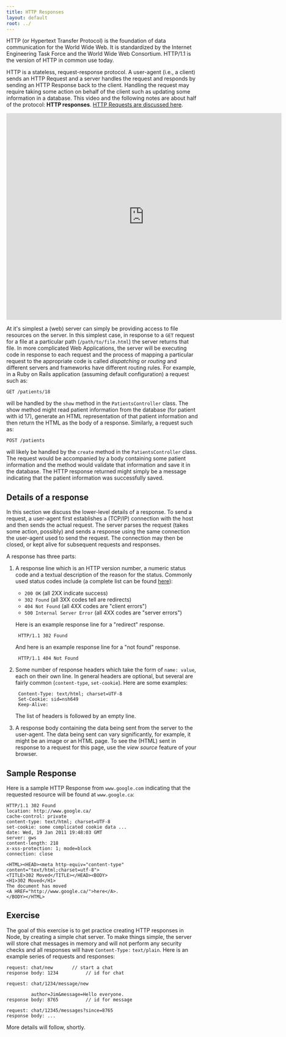 ```yaml
---
title: HTTP Responses
layout: default
root: ../
---
```


HTTP (or Hypertext Transfer Protocol) is the foundation of data communication for the World Wide Web. It is standardized by the Internet Engineering Task Force and the World Wide Web Consortium. HTTP/1.1 is the version of HTTP in common use today.

HTTP is a stateless, request-response protocol. A user-agent (i.e., a client) sends an HTTP Request and a server handles the request and responds by sending an HTTP Response back to the client. Handling the request may require taking some action on behalf of the client such as updating some information in a database. This video and the following notes are about half of the protocol: **HTTP responses**. [HTTP Requests are discussed here](requests.html).

<iframe src="http://player.vimeo.com/video/34517296?title=0&amp;byline=0&amp;portrait=0" width="720" height="540" frameborder="0" webkitAllowFullScreen mozallowfullscreen allowFullScreen></iframe>

At it's simplest a (web) server can simply be providing access to file resources on the server. In this simplest case, in response to a `GET` request for a file at a particular path (`/path/to/file.html`) the server returns that file. In more complicated Web Applications, the server will be executing code in response to each request and the process of mapping a particular request to the appropriate code is called _dispatching_ or _routing_ and different servers and frameworks have different routing rules. For example, in a Ruby on Rails application (assuming default configuration) a request such as:

	GET /patients/18

will be handled by the `show` method in the `PatientsController` class. The show method might read patient information from the database (for patient with id 17), generate an HTML representation of that patient information and then return the HTML as the body of a response. Similarly, a request such as:

	POST /patients
	
will likely be handled by the `create` method in the `PatientsController` class. The request would be accompanied by a body containing some patient information and the method would validate that information and save it in the database. The HTTP response returned might simply be a message indicating that the patient information was successfully saved.

## Details of a response

In this section we discuss the lower-level details of a response. To send a request, a user-agent first establishes a (TCP/IP) connection with the host and then sends the actual request. The server parses the request (takes some action, possibly) and sends a response using the same connection the user-agent used to send the request. The connection may then be closed, or kept alive for subsequent requests and responses.

A response has three parts: 

1. A response line which is an HTTP version number, a numeric status code and a textual description of the reason for the status. Commonly used status codes include (a complete list can be found [here](http://en.wikipedia.org/wiki/List_of_HTTP_status_codes)):

	* `200 OK` (all 2XX indicate success)
	* `302 Found` (all 3XX codes tell are redirects)
	* `404 Not Found` (all 4XX codes are "client errors")
	* `500 Internal Server Error` (all 4XX codes are "server errors")

	Here is an example response line for a "redirect" response.

		HTTP/1.1 302 Found
		
	And here is an example response line for a "not found" response.
	
		HTTP/1.1 404 Not Found

2. Some number of response headers which take the form of `name: value`, each on their own line. In general headers are optional, but several are fairly common (`content-type`, `set-cookie`). Here are some examples:

		Content-Type: text/html; charset=UTF-8
		Set-Cookie: sid=nsh649
		Keep-Alive: 
	
	The list of headers is followed by an empty line.

3. A response body containing the data being sent from the server to the user-agent. The data being sent can vary significantly, for example, it might be an image or an HTML page. To see the (HTML) sent in response to a request for this page, use the _view source_ feature of your browser.

## Sample Response

Here is a sample HTTP Response from `www.google.com` indicating that the requested resource will be found at `www.google.ca`:

	HTTP/1.1 302 Found
	location: http://www.google.ca/
	cache-control: private
	content-type: text/html; charset=UTF-8
	set-cookie: some complicated cookie data ...
	date: Wed, 19 Jan 2011 19:48:03 GMT
	server: gws
	content-length: 218
	x-xss-protection: 1; mode=block
	connection: close
	
	<HTML><HEAD><meta http-equiv="content-type" content="text/html;charset=utf-8">
	<TITLE>302 Moved</TITLE></HEAD><BODY>
	<H1>302 Moved</H1>
	The document has moved
	<A HREF="http://www.google.ca/">here</A>.
	</BODY></HTML>

## Exercise

The goal of this exercise is to get practice creating HTTP responses in Node, by creating a simple chat server. To make things simple, the server will store chat messages in memory and will not perform any security checks and all responses will have `Content-Type:` `text/plain`. Here is an example series of requests and responses:

	request: chat/new       // start a chat
	response body: 1234          // id for chat
	
	request: chat/1234/message/new
	         
	         author=Jim&message=Hello everyone.
	response body: 8765          // id for message
	
	request: chat/12345/messages?since=8765
	response body: ...
	
More details will follow, shortly.
